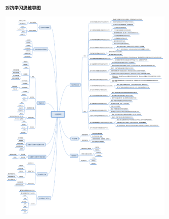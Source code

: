 #### 对抗学习思维导图
![对抗学习思维导图](https://github.com/elssm/Adversarial-Learning/blob/main/%E5%AF%B9%E6%8A%97%E5%AD%A6%E4%B9%A0.png)

